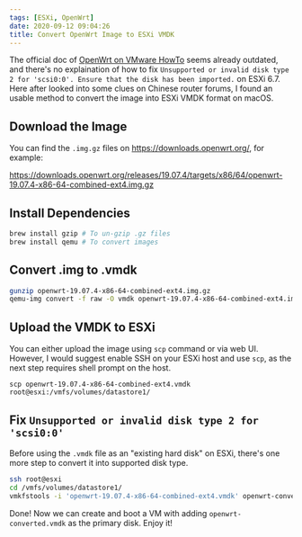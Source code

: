 ```yaml
---
tags: [ESXi, OpenWrt]
date: 2020-09-12 09:04:26
title: Convert OpenWrt Image to ESXi VMDK
---
```


The official doc of [OpenWrt on VMware HowTo](https://openwrt.org/docs/guide-user/virtualization/vmware) seems already outdated, and there's no explaination of how to fix `Unsupported or invalid disk type 2 for 'scsi0:0'. Ensure that the disk has been imported.` on ESXi 6.7. Here after looked into some clues on Chinese router forums, I found an usable method to convert the image into ESXi VMDK format on macOS.

<!--more-->

## Download the Image

You can find the `.img.gz` files on <https://downloads.openwrt.org/>, for example:

https://downloads.openwrt.org/releases/19.07.4/targets/x86/64/openwrt-19.07.4-x86-64-combined-ext4.img.gz

## Install Dependencies

```bash
brew install gzip # To un-gzip .gz files
brew install qemu # To convert images
```

## Convert .img to .vmdk

```bash
gunzip openwrt-19.07.4-x86-64-combined-ext4.img.gz
qemu-img convert -f raw -O vmdk openwrt-19.07.4-x86-64-combined-ext4.img openwrt-19.07.4-x86-64-combined-ext4.vmdk
```

## Upload the VMDK to ESXi

You can either upload the image using `scp` command or via web UI. However, I would suggest enable SSH on your ESXi host and use `scp`, as the next step requires shell prompt on the host.

```
scp openwrt-19.07.4-x86-64-combined-ext4.vmdk root@esxi:/vmfs/volumes/datastore1/
```

## Fix `Unsupported or invalid disk type 2 for 'scsi0:0'`

Before using the `.vmdk` file as an "existing hard disk" on ESXi, there's one more step to convert it into supported disk type.

```bash
ssh root@esxi
cd /vmfs/volumes/datastore1/
vmkfstools -i 'openwrt-19.07.4-x86-64-combined-ext4.vmdk' openwrt-converted.vmdk -d thin
```

Done! Now we can create and boot a VM with adding `openwrt-converted.vmdk` as the primary disk. Enjoy it!
